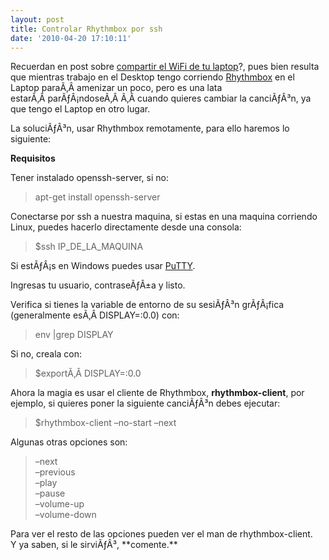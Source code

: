```yaml
---
layout: post
title: Controlar Rhythmbox por ssh
date: '2010-04-20 17:10:11'
---
```



Recuerdan en post sobre [compartir el WiFi de tu laptop](http://carlos.debianchile.cl/archives/463)?, pues bien resulta que mientras trabajo en el Desktop tengo corriendo [Rhythmbox](www.gnome.org/projects/rhythmbox) en el Laptop paraÃ‚Â amenizar un poco, pero es una lata estarÃ‚Â parÃƒÂ¡ndoseÃ‚Â Ã‚Â cuando quieres cambiar la canciÃƒÂ³n, ya que tengo el Laptop en otro lugar.

La soluciÃƒÂ³n, usar Rhythmbox remotamente, para ello haremos lo siguiente:

**Requisitos**

Tener instalado openssh-server, si no:

> apt-get install openssh-server

Conectarse por ssh a nuestra maquina, si estas en una maquina corriendo Linux, puedes hacerlo directamente desde una consola:

> $ssh IP_DE_LA_MAQUINA

Si estÃƒÂ¡s en Windows puedes usar [PuTTY](www.chiark.greenend.org.uk/.../putty/download.htm).

Ingresas tu usuario, contraseÃƒÂ±a y listo.

Verifica si tienes la variable de entorno de su sesiÃƒÂ³n grÃƒÂ¡fica (generalmente esÃ‚Â DISPLAY=:0.0) con:

> env |grep DISPLAY

Si no, creala con:

> $exportÃ‚Â DISPLAY=:0.0

Ahora la magia es usar el cliente de Rhythmbox, **rhythmbox-client**, por ejemplo, si quieres poner la siguiente canciÃƒÂ³n debes ejecutar:

> $rhythmbox-client –no-start –next

Algunas otras opciones son:

> <div id="_mcePaste">–next</div><div id="_mcePaste">–previous</div><div id="_mcePaste">–play</div><div id="_mcePaste">–pause</div><div id="_mcePaste">–volume-up</div><div id="_mcePaste">–volume-down</div>

<div>Para ver el resto de las opciones pueden ver el man de rhythmbox-client.</div><div>Y ya saben, si le sirviÃƒÂ³, **comente.**

</div>
